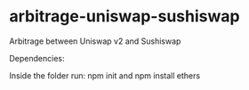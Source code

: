 # arbitrage-uniswap-sushiswap
Arbitrage between Uniswap v2 and Sushiswap

Dependencies: 

Inside the folder run: npm init and npm install ethers